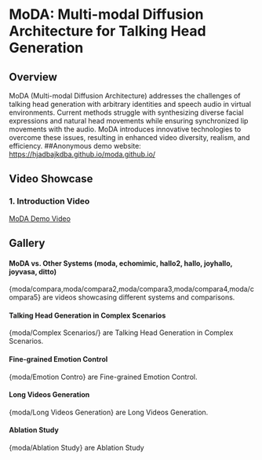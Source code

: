 # MoDA: Multi-modal Diffusion Architecture for Talking Head Generation

## Overview

MoDA (Multi-modal Diffusion Architecture) addresses the challenges of talking head generation with arbitrary identities and speech audio in virtual environments. Current methods struggle with synthesizing diverse facial expressions and natural head movements while ensuring synchronized lip movements with the audio. MoDA introduces innovative technologies to overcome these issues, resulting in enhanced video diversity, realism, and efficiency.
##Anonymous demo website: https://hjadbajkdba.github.io/moda.github.io/
## Video Showcase

### 1. **Introduction Video**
[MoDA Demo Video](moda/moda.mp4)


## Gallery
#### MoDA vs. Other Systems (moda, echomimic, hallo2, hallo, joyhallo, joyvasa, ditto)
{moda/compara,moda/compara2,moda/compara3,moda/compara4,moda/compara5} are videos showcasing different systems and comparisons.
#### Talking Head Generation in Complex Scenarios
{moda/Complex Scenarios/} are Talking Head Generation in Complex Scenarios.
#### Fine-grained Emotion Control
{moda/Emotion Contro} are Fine-grained Emotion Control.
#### Long Videos Generation
{moda/Long Videos Generation} are Long Videos Generation.
#### Ablation Study
{moda/Ablation Study} are Ablation Study


